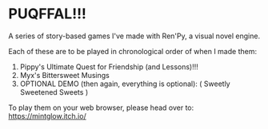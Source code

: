 # PUQFFAL!!!
A series of story-based games I've made with Ren'Py, a visual novel engine.

Each of these are to be played in chronological order of when I made them:
1. Pippy's Ultimate Quest for Friendship (and Lessons)!!!
2. Myx's Bittersweet Musings
3. OPTIONAL DEMO (then again, everything is optional): ( Sweetly Sweetened Sweets )

To play them on your web browser, please head over to: https://mintglow.itch.io/
